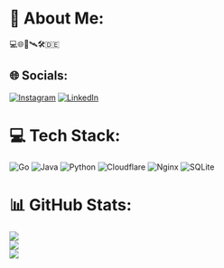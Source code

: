 # 💫 About Me:
💻🌐🚢🛰️🛠️🇩🇪


## 🌐 Socials:
[![Instagram](https://img.shields.io/badge/Instagram-%23E4405F.svg?logo=Instagram&logoColor=white)](https://instagram.com/ceddicedced) [![LinkedIn](https://img.shields.io/badge/LinkedIn-%230077B5.svg?logo=linkedin&logoColor=white)](https://linkedin.com/in/cedric-busacker) 

# 💻 Tech Stack:
![Go](https://img.shields.io/badge/go-%2300ADD8.svg?style=for-the-badge&logo=go&logoColor=white) ![Java](https://img.shields.io/badge/java-%23ED8B00.svg?style=for-the-badge&logo=openjdk&logoColor=white) ![Python](https://img.shields.io/badge/python-3670A0?style=for-the-badge&logo=python&logoColor=ffdd54) ![Cloudflare](https://img.shields.io/badge/Cloudflare-F38020?style=for-the-badge&logo=Cloudflare&logoColor=white) ![Nginx](https://img.shields.io/badge/nginx-%23009639.svg?style=for-the-badge&logo=nginx&logoColor=white) ![SQLite](https://img.shields.io/badge/sqlite-%2307405e.svg?style=for-the-badge&logo=sqlite&logoColor=white)
# 📊 GitHub Stats:
![](https://github-readme-stats.vercel.app/api?username=ceddicedced&&rank_icon=github&theme=dark&hide_border=false&include_all_commits=true&count_private=true&show_icons=true)<br/>
![](https://github-readme-streak-stats.herokuapp.com/?user=ceddicedced&theme=dark&hide_border=false&mode=weekly)<br/>
![](https://github-readme-stats.vercel.app/api/top-langs/?username=ceddicedced&theme=dark&hide_border=false&include_all_commits=true&count_private=true&layout=compact)

